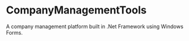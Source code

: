 # CompanyManagementTools
A company management platform built in .Net Framework using Windows Forms. 
